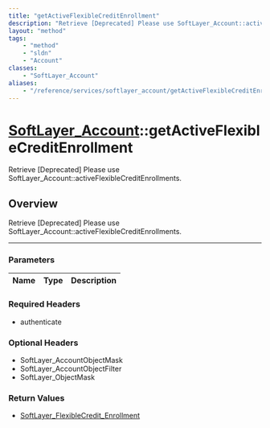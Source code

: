 ```yaml
---
title: "getActiveFlexibleCreditEnrollment"
description: "Retrieve [Deprecated] Please use SoftLayer_Account::activeFlexibleCreditEnrollments."
layout: "method"
tags:
    - "method"
    - "sldn"
    - "Account"
classes:
    - "SoftLayer_Account"
aliases:
    - "/reference/services/softlayer_account/getActiveFlexibleCreditEnrollment"
---
```

# [SoftLayer_Account](/reference/services/SoftLayer_Account)::getActiveFlexibleCreditEnrollment

Retrieve [Deprecated] Please use SoftLayer_Account::activeFlexibleCreditEnrollments.


## Overview 
Retrieve [Deprecated] Please use SoftLayer_Account::activeFlexibleCreditEnrollments.

-----

### Parameters 
|Name | Type | Description |
| --- | --- | --- |


### Required Headers
* authenticate


### Optional Headers
* SoftLayer_AccountObjectMask
* SoftLayer_AccountObjectFilter
* SoftLayer_ObjectMask

### Return Values
* <a href='/reference/datatypes/SoftLayer_FlexibleCredit_Enrollment'>SoftLayer_FlexibleCredit_Enrollment </a>




